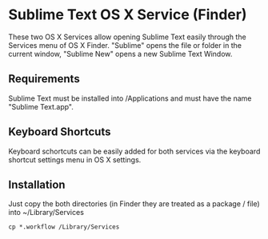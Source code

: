 # Sublime Text OS X Service (Finder)

These two OS X Services allow opening Sublime Text easily through the Services menu of OS X Finder. "Sublime" opens the file or folder in the current window, "Sublime New" opens a new Sublime Text Window. 

## Requirements

Sublime Text must be installed into /Applications and must have the name "Sublime Text.app".

## Keyboard Shortcuts

Keyboard schortcuts can be easily added for both services via the keyboard shortcut settings menu in OS X settings.

## Installation

Just copy the both directories (in Finder they are treated as a package / file) into ~/Library/Services

`cp *.workflow /Library/Services`
